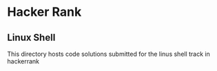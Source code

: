 # Hacker Rank
## Linux Shell
This directory hosts code solutions submitted
for the linus shell track in hackerrank
